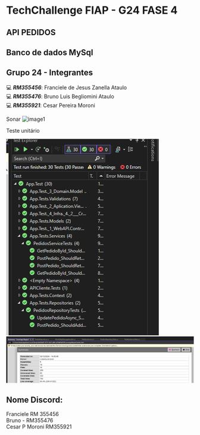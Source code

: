 # TechChallenge FIAP - G24 FASE 4

## API PEDIDOS

## Banco de dados MySql

## Grupo 24 - Integrantes
💻 *<b>RM355456</b>*: Franciele de Jesus Zanella Ataulo </br>
💻 *<b>RM355476</b>*: Bruno Luis Begliomini Ataulo </br>
💻 *<b>RM355921</b>*: Cesar Pereira Moroni </br>


Sonar
![image1](assets/image1.png)

Teste unitário

![image2](assets/image2.png)
![image3](assets/image3.png)

## Nome Discord:
Franciele RM 355456</br>
Bruno - RM355476</br>
Cesar P Moroni RM355921</br>
